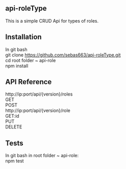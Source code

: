 ## api-roleType

This is a simple CRUD Api for types of roles.

## Installation
In git bash<br />
git clone https://github.com/sebas663/api-roleType.git<br />
cd root folder ~ api-role<br />
npm install

## API Reference

http://ip:port/api/{version}/roles<br />
GET<br />
POST<br />
http://ip:port/api/{version}/role<br />
GET:id<br />
PUT<br />
DELETE

## Tests
In git bash in root folder ~ api-role:<br />
npm test
